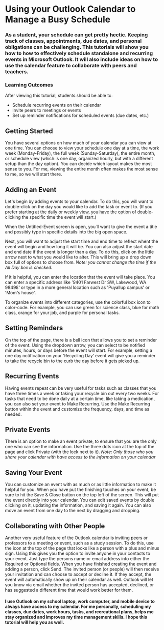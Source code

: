 # Using your Outlook Calendar to Manage a Busy Schedule

### As a student, your schedule can get pretty hectic. Keeping track of classes, appointments, due dates, and personal obligations can be challenging. This tutorials will show you how to how to effectively schedule standalone and recurring events in Microsoft Outlook. It will also include ideas on how to use the calendar feature to collaborate with peers and teachers. 

### Learning Outcomes
After viewing this tutorial, students should be able to:
* Schedule recurring events on their calendar
*	Invite peers to meetings or events
*	Set up reminder notifications for scheduled events (due dates, etc.)






## Getting Started

You have several options on how much of your calendar you can view at one time. You can choose to view your schedule one day at a time, the work week (Monday-Friday), the full week (Sunday-Saturday), the entire month, or schedule view (which is one day, organized hourly, but with a different setup than the day option). You can decide which layout makes the most sense to you. For me, viewing the entire month often makes the most sense to me, so we will start there.

## Adding an Event

Let's begin by adding events to your calendar. To do this, you will want to double-click on the day you would like to add the task or event to. (If you prefer starting at the daily or weekly view, you have the option of double-clicking the specific time the event will start.)

When the Untitled-Event screen is open, you'll want to give the event a title and possibly type in specific details into the big open space. 

Next, you will want to adjust the start time and end time to reflect whent the event will begin and how long it will be. You can also adjust the start date and end date if the event is longer than a day. To do this, click on the little arrow next to what you would like to alter. This will bring up a drop down box full of options to choose from.
_*Note:* you cannot change the time if the All Day box is checked._

If it is helpful, you can enter the location that the event will take place. You can enter a specific address like '9401 Farwest Dr SW, Lakewood, WA 98498' or type in a more general location such as 'Puyallup campus' or 'Mom's house'.

To organize events into different categories, use the colorful box icon to color-code. For example, you can use green for science class, blue for math class, orange for your job, and purple for personal tasks.

## Setting Reminders

On the top of the page, there is a bell icon that allows you to set a reminder of the event. Using the dropdown arrow, you can select to be notified minutes, hours, or days before the event will start. For example, setting a one day notification on your 'Recycling Day' event will give you a reminder to take the recycle bin to the curb the day before it gets picked up.

## Recurring Events

Having events repeat can be very useful for tasks such as classes that you have three times a week or taking your recycle bin out every two weeks. For tasks that need to be done daily at a certain time, like taking a medication, you can also set your event to Make Recurring. Use the Make Recurring button within the event and customize the frequency, days, and time as needed.

## Private Events

There is an option to make an event private, to ensure that you are the only one who can see the information. Use the three dots icon at the top of the page and click Private (with the lock next to it). 
_*Note:* Only those who you share your calendar with have access to the information on your calendar_

## Saving Your Event

You can customize an event with as much or as little information to make it helpful for you. When you have put the finishing touches on your event, be sure to hit the Save & Close button on the top left of the screen. This will put the event directly into your calendar. You can edit saved events by double clicking on it, updating the information, and saving it again. You can also move an event from one day to the next by dragging and dropping.

## Collaborating with Other People

Another very useful feature of the Outlook calendar is inviting peers or professors to a meeting or event, such as a study session. To do this, use the icon at the top of the page that looks like a person with a plus and minus sign. Using this gives you the option to invite anyone in your contacts to your event. Just type the persons name or email address into either the Required or Optional fields. When you have finished creating the event and adding a person, click Send. The invited person (or people) will then receive your invitation and can choose to accept or decline it. If they accept, the event will automatically show up on their calendar as well. Outlook will let you know via email whether the invited person has accepted, declined, or has suggested a different time that would work better for them.

#### I use Outlook on my school laptop, work computer, and mobile device to always have access to my calendar. For me personally, scheduling my classes, due dates, work hours, tasks, and recreational plans, helps me stay organized and improves my time management skills. I hope this tutorial will help you as well.
